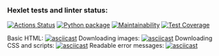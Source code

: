 ### Hexlet tests and linter status:
[![Actions Status](https://github.com/nteir/python-project-lvl3/workflows/hexlet-check/badge.svg)](https://github.com/nteir/python-project-lvl3/actions)
[![Python package](https://github.com/nteir/python-project-lvl3/actions/workflows/python-package.yml/badge.svg)](https://github.com/nteir/python-project-lvl3/actions/workflows/python-package.yml)
[![Maintainability](https://api.codeclimate.com/v1/badges/0b91e746c15232c922e6/maintainability)](https://codeclimate.com/github/nteir/python-project-lvl3/maintainability)
[![Test Coverage](https://api.codeclimate.com/v1/badges/0b91e746c15232c922e6/test_coverage)](https://codeclimate.com/github/nteir/python-project-lvl3/test_coverage)

Basic HTML:
[![asciicast](https://asciinema.org/a/D0QWxBS2Mt2EOlvNUH5yTU9Iw.svg)](https://asciinema.org/a/D0QWxBS2Mt2EOlvNUH5yTU9Iw)
Downloading images:
[![asciicast](https://asciinema.org/a/NsH06dp91hR5CFB0g4OiXNH05.svg)](https://asciinema.org/a/NsH06dp91hR5CFB0g4OiXNH05)
Downloading CSS and scripts:
[![asciicast](https://asciinema.org/a/5unfJQlQPgigbu1OSunroi5zw.svg)](https://asciinema.org/a/5unfJQlQPgigbu1OSunroi5zw)
Readable error messages:
[![asciicast](https://asciinema.org/a/jQvFimypR4VvLiFZYuiGAKtk4.svg)](https://asciinema.org/a/jQvFimypR4VvLiFZYuiGAKtk4)

